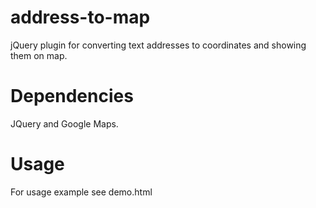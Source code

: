 address-to-map
==============

jQuery plugin for converting text addresses to coordinates and showing them on map.

Dependencies
==============

JQuery and Google Maps. 

  <script src="http://ajax.googleapis.com/ajax/libs/jquery/1.8.3/jquery.min.js"></script>
  <script src="https://maps.googleapis.com/maps/api/js?v=3.exp&sensor=false"></script>
  
Usage
==============
For usage example see demo.html
